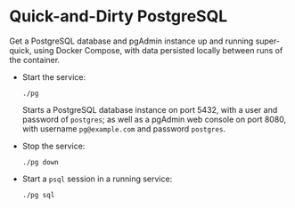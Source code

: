 # Quick-and-Dirty PostgreSQL

Get a PostgreSQL database and pgAdmin instance up and running
super-quick, using Docker Compose, with data persisted locally between
runs of the container.

* Start the service:

      ./pg

  Starts a PostgreSQL database instance on port 5432, with a user and
  password of `postgres`; as well as a pgAdmin web console on port 8080,
  with username `pg@example.com` and password `postgres`.

* Stop the service:

      ./pg down

* Start a `psql` session in a running service:

      ./pg sql
